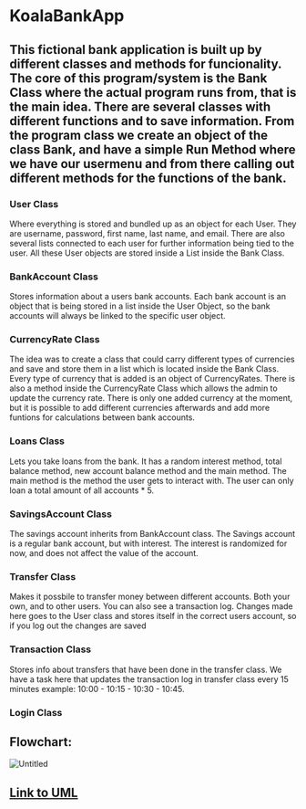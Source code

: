 # KoalaBankApp 

## This fictional bank application is built up by different classes and methods for funcionality. The core of this program/system is the Bank Class where the actual program runs from, that is the main idea. There are several classes with different functions and to save information. From the program class we create an object of the class Bank, and have a simple Run Method where we have our usermenu and from there calling out different methods for the functions of the bank.

### User Class
Where everything is stored and bundled up as an object for each User. They are username, password, first name, last name, and email. There are also several lists 
connected to each user for further information being tied to the user. All these User objects are stored inside a List inside the Bank Class.

### BankAccount Class
Stores information about a users bank accounts. Each bank account is an object that is being stored in a list inside the 
User Object, so the bank accounts will always be linked to the specific user object.

### CurrencyRate Class
The idea was to create a class that could carry different types of currencies and save and store them in a list which is located
inside the Bank Class. Every type of currency that is added is an object of CurrencyRates. There is also a method inside the CurrencyRate Class which allows the admin to 
update the currency rate. There is only one added currency at the moment, but it is possible to add different currencies afterwards and add more funtions for calculations between bank accounts.

### Loans Class
Lets you take loans from the bank. It has a random interest method, total balance method, new account balance method and the main method.
The main method is the method the user gets to interact with. The user can only loan a total amount of all accounts * 5.

### SavingsAccount Class
The savings account inherits from BankAccount class. The Savings account is a regular bank account, but with interest. The interest is randomized for now,
and does not affect the value of the account.

### Transfer Class
Makes it possbile to transfer money between different accounts. Both your own, and to other users. You can also see a transaction log. Changes made here goes to the User class and stores itself in the correct users account, so if you log out the changes are saved 

### Transaction Class
Stores info about transfers that have been done in the transfer class. We have a task here that updates the transaction log in transfer class every 15 minutes example: 10:00 - 10:15 - 10:30 - 10:45.

### Login Class



## Flowchart:

![Untitled](https://user-images.githubusercontent.com/91310995/146374036-2594f5be-3d83-4584-b9ce-a560d11100a9.png)

## [Link to UML](https://lucid.app/lucidchart/e88b86ce-305a-4ca2-b78b-092508cf6f0b/edit?invitationId=inv_e7343318-15a7-45b1-863b-34720ade90b8&page=0_0#)
